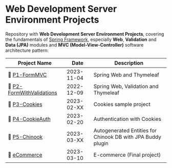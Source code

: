 # Web Development Server Environment Projects

Repository with **Web Development Server Environment Projects**, covering the fundamentals of [Spring Framework](https://spring.io/projects/spring-framework/), especially **Web**, **Validation** and **Data (JPA)** modules and **MVC (Model-View-Controller)** software architecture pattern:

| Project Name | Date | Description |
|-|-|-|
| 📝 [P1-FormMVC] | 2023-11-04 | Spring Web and Thymeleaf |
| 📝 [P2-FormWithValidations] | 2022-12-09 | Spring Web, Validation and Thymeleaf |
| 🍪 [P3-Cookies] | 2023-02-XX | Cookies sample project |
| 🔐 [P4-CookieAuth] | 2023-02-20 | Authentication with Cookies |
| 💾 [P5-Chinook] | 2023-03-XX | Autogenerated Entities for Chinook DB with JPA Buddy plugin |
| 🏪 [eCommerce] | 2023-03-10 | E-commerce (Final project) |

[P1-FormMVC]:             https://github.com/Quathar/WDSE/tree/main/P1-FormMVC
[P2-FormWithValidations]: https://github.com/Quathar/WDSE/tree/main/P2-FormWithValidations
[P3-Cookies]:             https://github.com/Quathar/WDSE/tree/main/P3-Cookies
[P4-CookieAuth]:          https://github.com/Quathar/WDSE/tree/main/P4-CookieAuth
[P5-Chinook]:             https://github.com/Quathar/WDSE/tree/main/P5-Chinook
[eCommerce]:              https://github.com/Quathar/eShop
